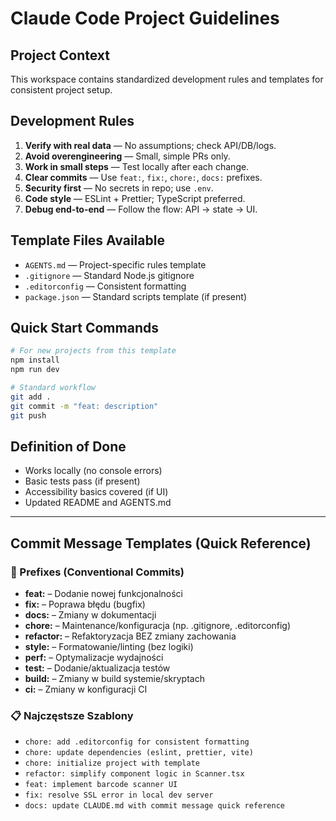 # Claude Code Project Guidelines

## Project Context
This workspace contains standardized development rules and templates for consistent project setup.

## Development Rules
1. **Verify with real data** — No assumptions; check API/DB/logs.
2. **Avoid overengineering** — Small, simple PRs only.
3. **Work in small steps** — Test locally after each change.
4. **Clear commits** — Use `feat:`, `fix:`, `chore:`, `docs:` prefixes.
5. **Security first** — No secrets in repo; use `.env`.
6. **Code style** — ESLint + Prettier; TypeScript preferred.
7. **Debug end-to-end** — Follow the flow: API → state → UI.

## Template Files Available
- `AGENTS.md` — Project-specific rules template
- `.gitignore` — Standard Node.js gitignore
- `.editorconfig` — Consistent formatting
- `package.json` — Standard scripts template (if present)

## Quick Start Commands
```bash
# For new projects from this template
npm install
npm run dev

# Standard workflow
git add .
git commit -m "feat: description"
git push
```

## Definition of Done
- Works locally (no console errors)
- Basic tests pass (if present)
- Accessibility basics covered (if UI)
- Updated README and AGENTS.md

---

## Commit Message Templates (Quick Reference)

### 🔑 Prefixes (Conventional Commits)
- **feat:** – Dodanie nowej funkcjonalności  
- **fix:** – Poprawa błędu (bugfix)  
- **docs:** – Zmiany w dokumentacji  
- **chore:** – Maintenance/konfiguracja (np. .gitignore, .editorconfig)  
- **refactor:** – Refaktoryzacja BEZ zmiany zachowania  
- **style:** – Formatowanie/linting (bez logiki)  
- **perf:** – Optymalizacje wydajności  
- **test:** – Dodanie/aktualizacja testów  
- **build:** – Zmiany w build systemie/skryptach  
- **ci:** – Zmiany w konfiguracji CI

### 📋 Najczęstsze Szablony
- `chore: add .editorconfig for consistent formatting`
- `chore: update dependencies (eslint, prettier, vite)`
- `chore: initialize project with template`
- `refactor: simplify component logic in Scanner.tsx`
- `feat: implement barcode scanner UI`
- `fix: resolve SSL error in local dev server`
- `docs: update CLAUDE.md with commit message quick reference`

